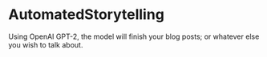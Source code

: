 # AutomatedStorytelling
Using OpenAI GPT-2, the model will finish your blog posts; or whatever else you wish to talk about. 
